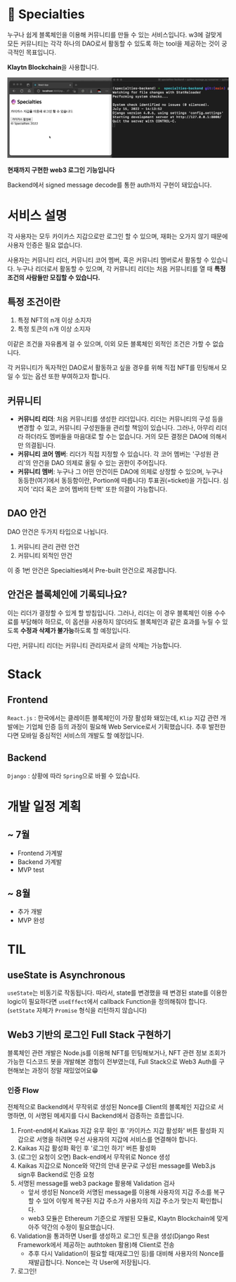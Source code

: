 # 🔮 Specialties

누구나 쉽게 블록체인을 이용해 커뮤니티를 만들 수 있는 서비스입니다. w3에 걸맞게 모든 커뮤니티는 각각 하나의 DAO로서 활동할 수 있도록 하는 tool을 제공하는 것이 궁극적인 목표입니다.

**Klaytn Blockchain**을 사용합니다.

![로그인](./img/specialties_login.gif)

**현재까지 구현한 web3 로그인 기능입니다**

Backend에서 signed message decode를 통한 auth까지 구현이 돼있습니다.

# 서비스 설명

각 사용자는 모두 카이카스 지갑으로만 로그인 할 수 있으며, 재화는 오가지 않기 때문에 사용자 인증은 필요 없습니다.

사용자는 커뮤니티 리더, 커뮤니티 코어 멤버, 혹은 커뮤니티 멤버로서 활동할 수 있습니다. 누구나 리더로서 활동할 수 있으며, 각 커뮤니티 리더는 처음 커뮤니티를 열 때 **특정 조건의 사람들만 모집할 수 있습니다.**

## 특정 조건이란

1. 특정 NFT의 n개 이상 소지자
2. 특정 토큰의 n개 이상 소지자

이같은 조건을 자유롭게 걸 수 있으며, 이외 모든 블록체인 외적인 조건은 가할 수 없습니다.

각 커뮤니티가 독자적인 DAO로서 활동하고 싶을 경우를 위해 직접 NFT를 민팅해서 모일 수 있는 옵션 또한 부여하고자 합니다.

## 커뮤니티

- **커뮤니티 리더**: 처음 커뮤니티를 생성한 리더입니다. 리더는 커뮤니티의 구성 등을 변경할 수 있고, 커뮤니티 구성원들을 관리할 책임이 있습니다. 그러나, 아무리 리더라 하더라도 멤버들을 마음대로 할 수는 없습니다. 거의 모든 결정은 DAO에 의해서만 의결됩니다.
- **커뮤니티 코어 멤버**: 리더가 직접 지정할 수 있습니다. 각 코어 멤버는 '구성원 관리'의 안건을 DAO 의제로 올릴 수 있는 권한이 주어집니다.
- **커뮤니티 멤버**: 누구나 그 어떤 안건이든 DAO에 의제로 상정할 수 있으며, 누구나 동등한(여기에서 동등함이란, Portion에 따릅니다) 투표권(=ticket)을 가집니다. 심지어 '리더 혹은 코어 멤버의 탄핵' 또한 의결이 가능합니다.

## DAO 안건

DAO 안건은 두가지 타입으로 나뉩니다.

1. 커뮤니티 관리 관련 안건
2. 커뮤니티 외적인 안건

이 중 1번 안건은 Specialties에서 Pre-built 안건으로 제공합니다.

## 안건은 블록체인에 기록되나요?

이는 리더가 결정할 수 있게 할 방침입니다. 그러나, 리더는 이 경우 블록체인 이용 수수료를 부담해야 하므로, 이 옵션을 사용하지 않더라도 블록체인과 같은 효과를 누릴 수 있도록 **수정과 삭제가 불가능**하도록 할 예정입니다.

다만, 커뮤니티 리더는 커뮤니티 관리자로서 글의 삭제는 가능합니다.

# Stack

## Frontend

`React.js` : 한국에서는 클레이튼 블록체인이 가장 활성화 돼있는데, `Klip` 지갑 관련 개발에는 기업체 인증 등의 과정이 필요해 Web Service로서 기획했습니다. 추후 발전한다면 모바일 중심적인 서비스의 개발도 할 예정입니다.

## Backend

`Django` : 상황에 따라 `Spring`으로 바뀔 수 있습니다.

# 개발 일정 계획

## ~ 7월

- Frontend 가계발
- Backend 가계발
- MVP test

## ~ 8월

- 추가 개발
- MVP 완성

# TIL

## useState is Asynchronous

`useState`는 비동기로 작동됩니다. 따라서, state를 변경했을 때 변경된 state를 이용한 logic이 필요하다면 `useEffect`에서 callback Function을 정의해줘야 합니다. (`setState` 자체가 `Promise` 형식을 리턴하지 않습니다)

## Web3 기반의 로그인 Full Stack 구현하기

블록체인 관련 개발은 Node.js를 이용해 NFT를 민팅해보거나, NFT 관련 정보 조회가 가능한 디스코드 봇을 개발해본 경험이 전부였는데, Full Stack으로 Web3 Auth를 구현해보는 과정이 정말 재밌었어요😁

### 인증 Flow

전체적으로 Backend에서 무작위로 생성된 Nonce를 Client의 블록체인 지갑으로 서명하면, 이 서명된 메세지를 다시 Backend에서 검증하는 흐름입니다.

1. Front-end에서 Kaikas 지갑 유무 확인 후 '카이카스 지갑 활성화' 버튼 활성화
   지갑으로 서명을 하려면 우선 사용자의 지갑에 서비스를 연결해야 합니다.
2. Kaikas 지갑 활성화 확인 후 '로그인 하기' 버튼 활성화
3. (로그인 요청이 오면) Back-end에서 무작위로 Nonce 생성
4. Kaikas 지갑으로 Nonce와 약간의 안내 문구로 구성된 message를 Web3.js sign후 Backend로 인증 요청
5. 서명된 message를 web3 package 활용해 Validation 검사
   - 앞서 생성된 Nonce와 서명된 message를 이용해 사용자의 지갑 주소를 복구할 수 있어 이렇게 복구된 지갑 주소가 사용자의 지갑 주소가 맞는지 확인합니다.
   - web3 모듈은 Ethereum 기준으로 개발된 모듈로, Klaytn Blockchain에 맞게 아주 약간의 수정이 필요했습니다.
6. Validation을 통과하면 User를 생성하고 로그인 토큰을 생성(Django Rest Framework에서 제공하는 authtoken 활용)해 Client로 전송
   - 추후 다시 Validation이 필요할 때(재로그인 등)를 대비해 사용자의 Nonce를 재발급합니다. Nonce는 각 User에 저장됩니다.
7. 로그인!
